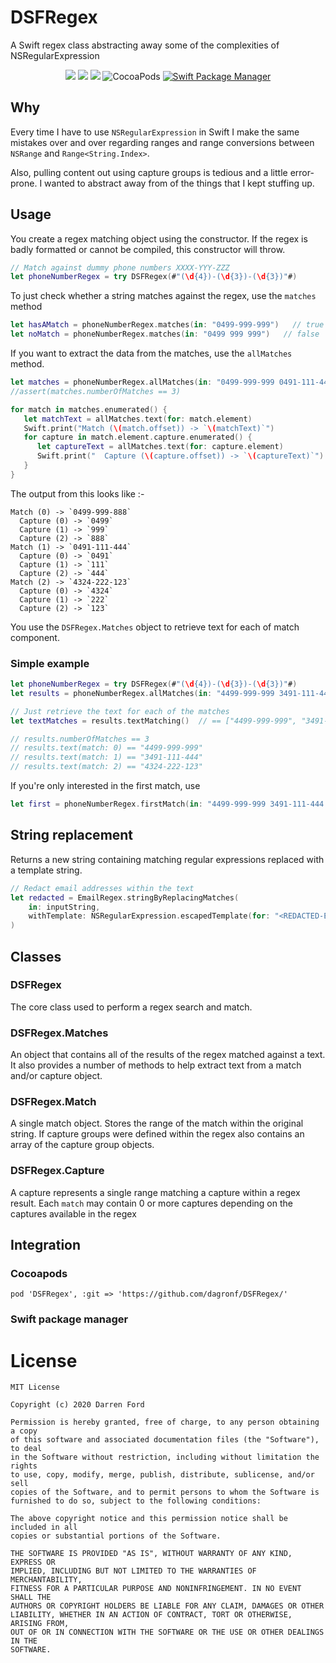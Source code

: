 # DSFRegex

A Swift regex class abstracting away some of the complexities of NSRegularExpression

<p align="center">
    <img src="https://img.shields.io/github/v/tag/dagronf/DSFRegex" />
    <img src="https://img.shields.io/badge/Swift-5.0-orange.svg" />
    <img src="https://img.shields.io/badge/License-MIT-lightgrey" />
    <img src="https://img.shields.io/badge/pod-compatible-informational" alt="CocoaPods" />
    <a href="https://swift.org/package-manager">
        <img src="https://img.shields.io/badge/spm-compatible-brightgreen.svg?style=flat" alt="Swift Package Manager" />
    </a>
</p>

## Why

Every time I have to use `NSRegularExpression` in Swift I make the same mistakes over and over regarding ranges and range conversions between `NSRange` and `Range<String.Index>`.

Also, pulling content out using capture groups is tedious and a little error-prone. I wanted to abstract away from of the things that I kept stuffing up.

## Usage

You create a regex matching object using the constructor. If the regex is badly formatted or cannot be compiled, this constructor will throw.

```swift
// Match against dummy phone numbers XXXX-YYY-ZZZ
let phoneNumberRegex = try DSFRegex(#"(\d{4})-(\d{3})-(\d{3})"#)
```

To just check whether a string matches against the regex, use the `matches` method

```swift
let hasAMatch = phoneNumberRegex.matches(in: "0499-999-999")   // true
let noMatch = phoneNumberRegex.matches(in: "0499 999 999")   // false
```

If you want to extract the data from the matches, use the `allMatches` method.

```swift
let matches = phoneNumberRegex.allMatches(in: "0499-999-999 0491-111-444 4324-222-123")
//assert(matches.numberOfMatches == 3)

for match in matches.enumerated() {
   let matchText = allMatches.text(for: match.element)
   Swift.print("Match (\(match.offset)) -> `\(matchText)`")
   for capture in match.element.capture.enumerated() {
      let captureText = allMatches.text(for: capture.element)
      Swift.print("  Capture (\(capture.offset)) -> `\(captureText)`")
   }
}
```
The output from this looks like :-

```
Match (0) -> `0499-999-888`
  Capture (0) -> `0499`
  Capture (1) -> `999`
  Capture (2) -> `888`
Match (1) -> `0491-111-444`
  Capture (0) -> `0491`
  Capture (1) -> `111`
  Capture (2) -> `444`
Match (2) -> `4324-222-123`
  Capture (0) -> `4324`
  Capture (1) -> `222`
  Capture (2) -> `123`
```

You use the `DSFRegex.Matches` object to retrieve text for each of match component.

### Simple example

```swift
let phoneNumberRegex = try DSFRegex(#"(\d{4})-(\d{3})-(\d{3})"#)
let results = phoneNumberRegex.allMatches(in: "4499-999-999 3491-111-444 4324-222-123")

// Just retrieve the text for each of the matches
let textMatches = results.textMatching()  // == ["4499-999-999", "3491-111-444, "4324-222-123"]

// results.numberOfMatches == 3
// results.text(match: 0) == "4499-999-999"
// results.text(match: 1) == "3491-111-444"
// results.text(match: 2) == "4324-222-123"
```

If you're only interested in the first match, use

```swift
let first = phoneNumberRegex.firstMatch(in: "4499-999-999 3491-111-444 4324-222-123")
```

## String replacement

Returns a new string containing matching regular expressions replaced with a template string.

```swift
// Redact email addresses within the text
let redacted = EmailRegex.stringByReplacingMatches(
    in: inputString,
    withTemplate: NSRegularExpression.escapedTemplate(for: "<REDACTED-EMAIL-ADDRESS>")
)
```

## Classes

### DSFRegex

The core class used to perform a regex search and match.

### DSFRegex.Matches

An object that contains all of the results of the regex matched against a text. It also provides a number of methods to help extract text from a match and/or capture object.

### DSFRegex.Match

A single match object. Stores the range of the match within the original string.  If capture groups were defined within the regex also contains an array of the capture group objects.

### DSFRegex.Capture

A capture represents a single range matching a capture within a regex result.  Each `match` may contain 0 or more captures depending on the captures available in the regex

## Integration

### Cocoapods

`pod 'DSFRegex', :git => 'https://github.com/dagronf/DSFRegex/'`

### Swift package manager



# License

```
MIT License

Copyright (c) 2020 Darren Ford

Permission is hereby granted, free of charge, to any person obtaining a copy
of this software and associated documentation files (the "Software"), to deal
in the Software without restriction, including without limitation the rights
to use, copy, modify, merge, publish, distribute, sublicense, and/or sell
copies of the Software, and to permit persons to whom the Software is
furnished to do so, subject to the following conditions:

The above copyright notice and this permission notice shall be included in all
copies or substantial portions of the Software.

THE SOFTWARE IS PROVIDED "AS IS", WITHOUT WARRANTY OF ANY KIND, EXPRESS OR
IMPLIED, INCLUDING BUT NOT LIMITED TO THE WARRANTIES OF MERCHANTABILITY,
FITNESS FOR A PARTICULAR PURPOSE AND NONINFRINGEMENT. IN NO EVENT SHALL THE
AUTHORS OR COPYRIGHT HOLDERS BE LIABLE FOR ANY CLAIM, DAMAGES OR OTHER
LIABILITY, WHETHER IN AN ACTION OF CONTRACT, TORT OR OTHERWISE, ARISING FROM,
OUT OF OR IN CONNECTION WITH THE SOFTWARE OR THE USE OR OTHER DEALINGS IN THE
SOFTWARE.
```
